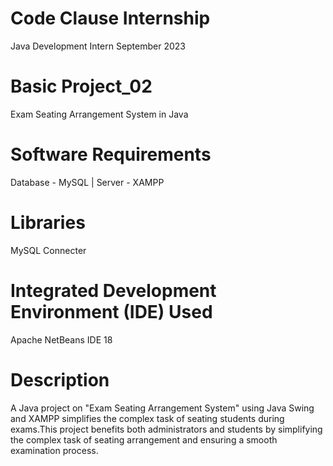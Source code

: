 # Code Clause Internship 
Java Development Intern
September 2023

# Basic Project_02 
Exam Seating Arrangement System in Java

# Software Requirements
Database - MySQL | Server   - XAMPP

# Libraries
MySQL Connecter 

# Integrated Development Environment (IDE) Used 
Apache NetBeans IDE 18

# Description
A Java project on "Exam Seating Arrangement System" using Java Swing and XAMPP simplifies the complex task of seating students during exams.This project benefits both administrators and students by simplifying the complex task of seating arrangement and ensuring a smooth examination process.
